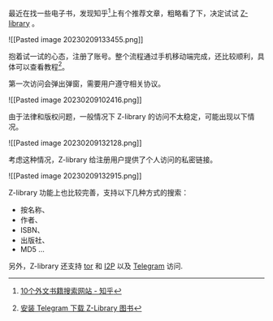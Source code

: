 最近在找一些电子书，发现知乎[^1]上有个推荐文章，粗略看了下，决定试试 [Z-library](https://singlelogin.site/) 。

![[Pasted image 20230209133455.png]]

抱着试一试的心态，注册了账号。整个流程通过手机移动端完成，还比较顺利，具体可以查看教程[^2]。

第一次访问会弹出弹窗，需要用户遵守相关协议。

![[Pasted image 20230209102416.png]]

由于法律和版权问题，一般情况下 Z-library 的访问不太稳定，可能出现以下情况。

![[Pasted image 20230209132128.png]]

考虑这种情况，Z-library 给注册用户提供了个人访问的私密链接。

![[Pasted image 20230209132915.png]]

Z-library 功能上也比较完善，支持以下几种方式的搜索：

- 按名称、
- 作者、
- ISBN、
- 出版社、
- MD5
...

另外，Z-library 还支持 [tor](https://www.torproject.org/) 和 [I2P](https://github.com/PurpleI2P/i2pdbrowser) 以及 [Telegram](https://telegram.org/) 访问.

[^1]: [10个外文书籍搜索网站 - 知乎](https://zhuanlan.zhihu.com/p/508022730)

[^2]: [安装 Telegram 下载 Z-Library 图书](https://sunine.notion.site/sunine/Telegram-Z-Library-0308659487ac45e78ec1fd2e02fcee6e)